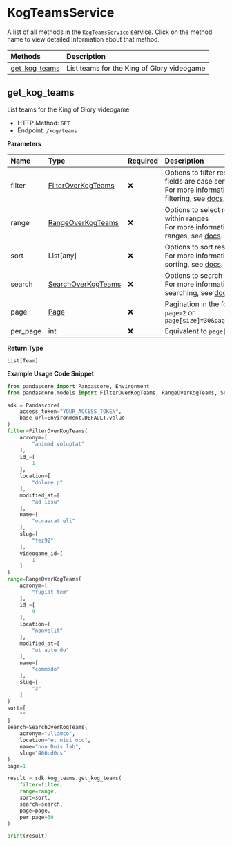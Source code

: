 # KogTeamsService

A list of all methods in the `KogTeamsService` service. Click on the method name to view detailed information about that method.

| Methods                         | Description                                |
| :------------------------------ | :----------------------------------------- |
| [get_kog_teams](#get_kog_teams) | List teams for the King of Glory videogame |

## get_kog_teams

List teams for the King of Glory videogame

- HTTP Method: `GET`
- Endpoint: `/kog/teams`

**Parameters**

| Name     | Type                                                  | Required | Description                                                                                                                                         |
| :------- | :---------------------------------------------------- | :------- | :-------------------------------------------------------------------------------------------------------------------------------------------------- |
| filter   | [FilterOverKogTeams](../models/FilterOverKogTeams.md) | ❌       | Options to filter results. String fields are case sensitive <br/>For more information on filtering, see [docs](/docs/filtering-and-sorting#filter). |
| range    | [RangeOverKogTeams](../models/RangeOverKogTeams.md)   | ❌       | Options to select results within ranges <br/>For more information on ranges, see [docs](/docs/filtering-and-sorting#range).                         |
| sort     | List[any]                                             | ❌       | Options to sort results <br/>For more information on sorting, see [docs](/docs/filtering-and-sorting#sort).                                         |
| search   | [SearchOverKogTeams](../models/SearchOverKogTeams.md) | ❌       | Options to search results <br/>For more information on searching, see [docs](/docs/filtering-and-sorting#search).                                   |
| page     | [Page](../models/Page.md)                             | ❌       | Pagination in the form of `page=2` or `page[size]=30&page[number]=2`                                                                                |
| per_page | int                                                   | ❌       | Equivalent to `page[size]`                                                                                                                          |

**Return Type**

`List[Team]`

**Example Usage Code Snippet**

```python
from pandascore import Pandascore, Environment
from pandascore.models import FilterOverKogTeams, RangeOverKogTeams, SearchOverKogTeams

sdk = Pandascore(
    access_token="YOUR_ACCESS_TOKEN",
    base_url=Environment.DEFAULT.value
)
filter=FilterOverKogTeams(
    acronym=[
        "animad voluptat"
    ],
    id_=[
        1
    ],
    location=[
        "dolore p"
    ],
    modified_at=[
        "ad ipsu"
    ],
    name=[
        "occaecat eli"
    ],
    slug=[
        "fez92"
    ],
    videogame_id=[
        1
    ]
)
range=RangeOverKogTeams(
    acronym=[
        "fugiat tem"
    ],
    id_=[
        9
    ],
    location=[
        "nonvelit"
    ],
    modified_at=[
        "ut aute do"
    ],
    name=[
        "commodo"
    ],
    slug=[
        "3"
    ]
)
sort=[
    ""
]
search=SearchOverKogTeams(
    acronym="ullamco",
    location="et nisi occ",
    name="non Duis lab",
    slug="466cd0us"
)
page=1

result = sdk.kog_teams.get_kog_teams(
    filter=filter,
    range=range,
    sort=sort,
    search=search,
    page=page,
    per_page=50
)

print(result)
```
